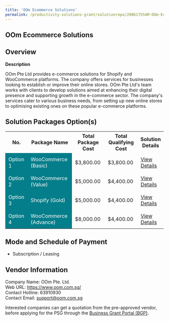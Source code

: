 ```yaml
---
title: 'OOm Ecommerce Solutions'
permalink: /productivity-solutions-grant/solutionrepo/200617554M-OOm-Ecommrc-SLNs-G
---
```


## OOm Ecommerce Solutions

## Overview

**Description**

OOm Pte Ltd provides e-commerce solutions for Shopify and WooCommerce platforms. The company offers services for businesses looking to establish or improve their online stores. OOm Pte Ltd's team works with clients to develop solutions aimed at enhancing their digital presence and supporting growth in the e-commerce sector. The company's services cater to various business needs, from setting up new online stores to optimising existing ones on these popular e-commerce platforms.

## Solution Packages Option(s)

<table>
<tr>
<th><b>No.</b></th>
<th><b>Package Name</b></th>
<th><b>Total Package Cost</b></th>
<th><b>Total Qualifying Cost</b></th>
<th><b>Solution Details</b></th>
</tr>
<tr>
<td style='padding: 10px; background-color: #037E8A; color: #FFFFFF;'>Option 1</td>
<td style='padding: 10px; background-color: #037E8A; color: #FFFFFF;'>WooCommerce (Basic)</td>
<td style='padding: 10px;'>$3,800.00</td>
<td style='padding: 10px;'>$3,800.00</td>
<td style='padding: 10px;'><a href='/psg/200617554M_20240117_30012025_Desensitised_Annex3_Part1.pdf' target='_blank'>View Details</a></td>
</tr>
<tr>
<td style='padding: 10px; background-color: #037E8A; color: #FFFFFF;'>Option 2</td>
<td style='padding: 10px; background-color: #037E8A; color: #FFFFFF;'>WooCommerce (Value)</td>
<td style='padding: 10px;'>$5,000.00</td>
<td style='padding: 10px;'>$4,400.00</td>
<td style='padding: 10px;'><a href='/psg/200617554M_20240117_30012025_Desensitised_Annex3_Part2.pdf' target='_blank'>View Details</a></td>
</tr>
<tr>
<td style='padding: 10px; background-color: #037E8A; color: #FFFFFF;'>Option 3</td>
<td style='padding: 10px; background-color: #037E8A; color: #FFFFFF;'>Shopify (Gold)</td>
<td style='padding: 10px;'>$5,000.00</td>
<td style='padding: 10px;'>$4,400.00</td>
<td style='padding: 10px;'><a href='/psg/200617554M_20240117_30012025_Desensitised_Annex3_Part3.pdf' target='_blank'>View Details</a></td>
</tr>
<tr>
<td style='padding: 10px; background-color: #037E8A; color: #FFFFFF;'>Option 4</td>
<td style='padding: 10px; background-color: #037E8A; color: #FFFFFF;'>WooCommerce (Advance)</td>
<td style='padding: 10px;'>$8,000.00</td>
<td style='padding: 10px;'>$4,400.00</td>
<td style='padding: 10px;'><a href='/psg/200617554M_20240117_30012025_Desensitised_Annex3_Part4.pdf' target='_blank'>View Details</a></td>
</tr>
</table>

## Mode and Schedule of Payment

 - Subscription / Leasing

## Vendor Information

 Company Name: OOm Pte. Ltd.<br>Web URL: https://www.oom.com.sg/ <br>Contact Hotline: 63910930 <br>Contact Email: support@oom.com.sg <br>

Interested companies can get a quotation from the pre-approved vendor, before applying for the PSG through the <a href='https://www.businessgrants.gov.sg/' target='_blank' rel='noopener'>Business Grant Portal (BGP)</a>.

<script src="/jquery/resize-tables.js"></script>
